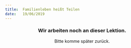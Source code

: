 ```yaml
---
title:  Familienleben heißt Teilen
date:   19/06/2019
---
```


### <center>Wir arbeiten noch an dieser Lektion.</center>
<center>Bitte komme später zurück.</center>
